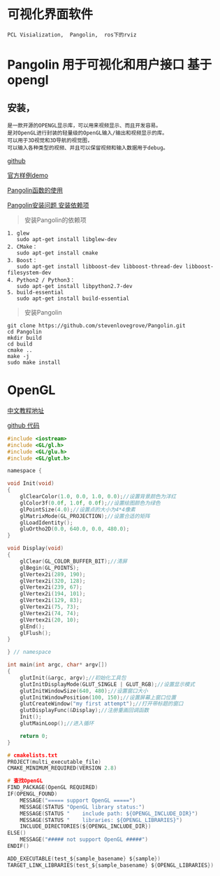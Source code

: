 # 可视化界面软件
    PCL Visialization,  Pangolin,  ros下的rviz
#  Pangolin 用于可视化和用户接口 基于opengl

## 安装，
	是一款开源的OPENGL显示库，可以用来视频显示、而且开发容易。
	是对OpenGL进行封装的轻量级的OpenGL输入/输出和视频显示的库。
	可以用于3D视觉和3D导航的视觉图，
	可以输入各种类型的视频、并且可以保留视频和输入数据用于debug。

[github](https://github.com/Ewenwan/Pangolin)

[官方样例demo](https://github.com/stevenlovegrove/Pangolin/tree/master/examples)

[Pangolin函数的使用](http://docs.ros.org/fuerte/api/pangolin_wrapper/html/namespacepangolin.html)


[Pangolin安装问题 安装依赖项](http://www.cnblogs.com/liufuqiang/p/5618335.html)

> 安装Pangolin的依赖项

	1. glew
	   sudo apt-get install libglew-dev
	2. CMake：
	   sudo apt-get install cmake
	3. Boost：
	   sudo apt-get install libboost-dev libboost-thread-dev libboost-filesystem-dev
	4. Python2 / Python3：
	   sudo apt-get install libpython2.7-dev
	5. build-essential
	   sudo apt-get install build-essential
> 安装Pangolin

	git clone https://github.com/stevenlovegrove/Pangolin.git
	cd Pangolin
	mkdir build
	cd build
	cmake ..
	make -j
	sudo make install
# OpenGL
[中文教程地址](https://learnopengl-cn.github.io/)

[github 代码](https://github.com/JoeyDeVries/LearnOpenGL/tree/master/src)

```c
#include <iostream>
#include <GL/gl.h>
#include <GL/glu.h>
#include <GL/glut.h>

namespace {

void Init(void)
{
    glClearColor(1.0, 0.0, 1.0, 0.0);//设置背景颜色为洋红
    glColor3f(0.0f, 1.0f, 0.0f);//设置绘图颜色为绿色
    glPointSize(4.0);//设置点的大小为4*4像素
    glMatrixMode(GL_PROJECTION);//设置合适的矩阵
    glLoadIdentity();
    gluOrtho2D(0.0, 640.0, 0.0, 480.0);
}

void Display(void)
{
    glClear(GL_COLOR_BUFFER_BIT);//清屏
    glBegin(GL_POINTS);
    glVertex2i(289, 190);
    glVertex2i(320, 128);
    glVertex2i(239, 67);
    glVertex2i(194, 101);
    glVertex2i(129, 83);
    glVertex2i(75, 73);
    glVertex2i(74, 74);
    glVertex2i(20, 10);
    glEnd();
    glFlush();
}

} // namespace

int main(int argc, char* argv[])
{
    glutInit(&argc, argv);//初始化工具包
    glutInitDisplayMode(GLUT_SINGLE | GLUT_RGB);//设置显示模式
    glutInitWindowSize(640, 480);//设置窗口大小
    glutInitWindowPosition(100, 150);//设置屏幕上窗口位置
    glutCreateWindow("my first attempt");//打开带标题的窗口
    glutDisplayFunc(&Display);//注册重画回调函数
    Init();
    glutMainLoop();//进入循环

    return 0;
}

# cmakelists.txt
PROJECT(multi_executable_file)
CMAKE_MINIMUM_REQUIRED(VERSION 2.8)

# 查找OpenGL
FIND_PACKAGE(OpenGL REQUIRED)
IF(OPENGL_FOUND)
	MESSAGE("===== support OpenGL =====")
	MESSAGE(STATUS "OpenGL library status:")
	MESSAGE(STATUS "	include path: ${OPENGL_INCLUDE_DIR}")
	MESSAGE(STATUS "	libraries: ${OPENGL_LIBRARIES}")
	INCLUDE_DIRECTORIES(${OPENGL_INCLUDE_DIR})
ELSE()
	MESSAGE("##### not support OpenGL #####")
ENDIF()

ADD_EXECUTABLE(test_${sample_basename} ${sample})
TARGET_LINK_LIBRARIES(test_${sample_basename} ${OPENGL_LIBRARIES})

```
	
	
	
	
